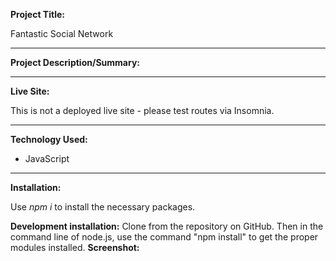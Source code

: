 **Project Title:**

Fantastic Social Network

---

**Project Description/Summary:**



---

**Live Site:**

This is not a deployed live site - please test routes via Insomnia. 

---

**Technology Used:**

- JavaScript


---

**Installation:**

Use *npm i* to install the necessary packages. 

**Development installation:**
Clone from the repository on GitHub. Then in the command line of node.js, use the command "npm install" to get the proper modules installed.
**Screenshot:**

![]()
